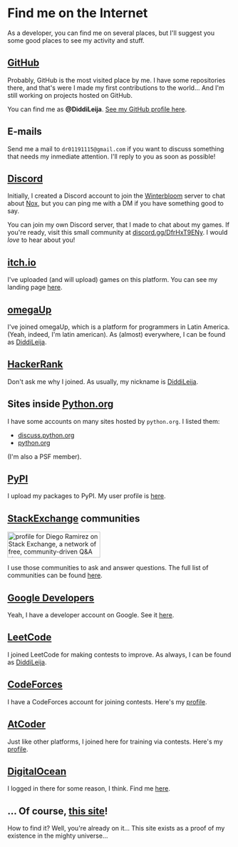 # Find me on the Internet

As a developer, you can find me on several places, but I'll suggest you some
good places to see my activity and stuff.

## [GitHub](https://github.com)

Probably, GitHub is the most visited place by me. I have some repositories there, and that's were I made
my first contributions to the world... And I'm still working on projects hosted on GitHub.

You can find me as **@DiddiLeija**. [See my GitHub profile here](https://github.com/DiddiLeija).

## E-mails

Send me a mail to `dr01191115@gmail.com` if you want to discuss something that needs my inmediate attention.
I'll reply to you as soon as possible!

## [Discord](https://discord.com)

Initially, I created a Discord account to join the [Winterbloom](https://winterbloom.com/) server to chat about [Nox](https://nox.thea.codes),
but you can ping me with a DM if you have something good to say.

You can join my own Discord server, that I made to chat about my games. If you're ready, visit this small community at
[discord.gg/DfrHxT9ENy](https://discord.gg/DfrHxT9ENy). I would _love_ to hear about you!

## [itch.io](https://itch.io)

I've uploaded (and will upload) games on this platform. You can see my landing page [here](https://diddileija.itch.io/).

## [omegaUp](https://omegaup.com)

I've joined omegaUp, which is a platform for programmers in Latin America. (Yeah, indeed, I'm latin american).
As (almost) everywhere, I can be found as [DiddiLeija](https://omegaup.com/profile/DiddiLeija/).

## [HackerRank](https://hackerrank.com)

Don't ask me why I joined. As usually, my nickname is [DiddiLeija](https://www.hackerrank.com/DiddiLeija).

## Sites inside [Python.org](https://python.org)

I have some accounts on many sites hosted by `python.org`. I listed them:

<!-- - [bugs.python.org](https://bugs.python.org/user39951) -->
- [discuss.python.org](https://discuss.python.org/u/diddileija/summary)
- [python.org](https://www.python.org/users/DiddiLeija/)

(I'm also a PSF member).

## [PyPI](https://pypi.org)

I upload my packages to PyPI. My user profile is [here](https://pypi.org/user/DiddiLeija/).

## [StackExchange](https://stackexchange.com/) communities

<a href="https://stackexchange.com/users/21969270/diego-ramirez"><img src="https://stackexchange.com/users/flair/21969270.png" width="208" height="58" alt="profile for Diego Ramirez on Stack Exchange, a network of free, community-driven Q&amp;A sites" title="profile for Diego Ramirez on Stack Exchange, a network of free, community-driven Q&amp;A sites" /></a>

I use those communities to ask and answer questions. The full list of communities can be found [here](https://stackexchange.com/users/21969270/diego-ramirez?tab=accounts).

## [Google Developers](https://developers.google.com/)

Yeah, I have a developer account on Google. See it [here](https://developers.google.com/profile/u/116698410132405877660).

## [LeetCode](https://leetcode.com)

I joined LeetCode for making contests to improve. As always, I can be found as [DiddiLeija](https://leetcode.com/DiddiLeija).

## [CodeForces](https://codeforces.com)

I have a CodeForces account for joining contests. Here's my [profile](https://codeforces.com/profile/DiddiLeija).

## [AtCoder](https://atcoder.jp)

Just like other platforms, I joined here for training via contests. Here's my [profile](https://atcoder.jp/users/DiddiLeija).

## [DigitalOcean](https://www.digitalocean.com/)

I logged in there for some reason, I think. Find me [here](https://www.digitalocean.com/community/users/diddileija).

## ... Of course, [this site](https://DiddiLeija.github.io)!

How to find it? Well, you're already on it... This site exists as a proof of my existence in the mighty universe...
